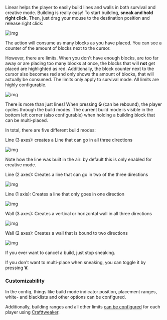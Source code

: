 Linear helps the player to easily build lines and walls in both survival and creative mode. 
Building is really easy! To start building, **sneak and hold right click**. 
Then, just drag your mouse to the destination position and release right click:

![img](https://i.imgur.com/lWbZ6me.gif)

The action will consume as many blocks as you have placed. You can see a counter of the amount of blocks next to the cursor.

 
However, there are limits. When you don't have enough blocks, are too far away or are placing too many blocks at once, the blocks that will **not** get placed are highlighted as red. Additionally, the block counter next to the cursor also becomes red and only shows the amount of blocks, that will actually be consumed. The limits only apply to survival mode. All limits are highly configurable.

![img](https://i.imgur.com/ev40598.gif)

 
There is more than just lines! When pressing **G** (can be rebound), the player cycles through the build modes. The current build mode is visible in the bottom left corner (also configurable) when holding a building block that can be multi-placed.

 
In total, there are five different build modes:

Line (3 axes): creates a Line that can go in all three directions

![img](https://i.imgur.com/ulB1lJB.gif)

Note how the line was built in the air: by default this is only enabled for creative mode.

 
Line (2 axes): Creates a line that can go in two of the three directions

![img](https://i.imgur.com/JPbIa8G.gif)

Line (1 axis): Creates a line that only goes in one direction

![img](https://i.imgur.com/8uMHR8x.gif)

Wall (3 axes): Creates a vertical or horizontal wall in all three directions

![img](https://i.imgur.com/LJP0egg.gif)

Wall (2 axes): Creates a wall that is bound to two directions

![img](https://i.imgur.com/aUu0zBa.gif)

If you ever want to cancel a build, just stop sneaking.

 If you don't want to multi-place when sneaking, you can toggle it by pressing **V.**

### **Customizability**

In the config, things like build mode indicator position, placement ranges, white- and blacklists and other options can be configured.

Additionally, building ranges and all other limits [can be configured](https://github.com/Tschipp/Linear/wiki/CraftTweaker-Integration) for each player using [Crafttweaker](https://minecraft.curseforge.com/projects/crafttweaker?gameCategorySlug=mc-mods&projectID=239197).
